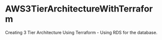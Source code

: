 # AWS3TierArchitectureWithTerraform
Creating 3 Tier Architecture Using Terraform - Using RDS for the database.
